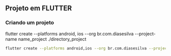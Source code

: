 ## Projeto em FLUTTER

### Criando um projeto
flutter create --platforms android, ios --org br.com.diasesilva --project-name name_project ./directory_project
```sh
flutter create --platforms android,ios --org br.com.diasesilva --project-name app_sapao ./app_sapao
```
